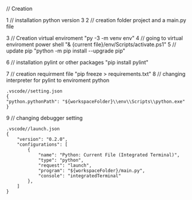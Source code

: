 // Creation

1 // installation python version 3
2 // creation folder project and a main.py file

3 // Creation virtual enviroment
        "py -3 -m venv env"
4 // going to virtual enviroment power shell
        "& {current file}/env/Scripts/activate.ps1"
5 // update pip
    "python -m pip install --upgrade pip"

6 // installation pylint or other packages
    "pip install pylint"

7 // creation requirment file
    "pip freeze > requirements.txt"
8 // changing interpreter for pylint to enviroment python

    .vscode//setting.json
    {
    "python.pythonPath": "${workspaceFolder}\\env\\Scripts\\python.exe"
    }

9 // changing debugger setting 

    .vscode//launch.json
    {
        "version": "0.2.0",
        "configurations": [
            {
                "name": "Python: Current File (Integrated Terminal)",
                "type": "python",
                "request": "launch",
                "program": "${workspaceFolder}/main.py",
                "console": "integratedTerminal"
            },
        ]
    }
    